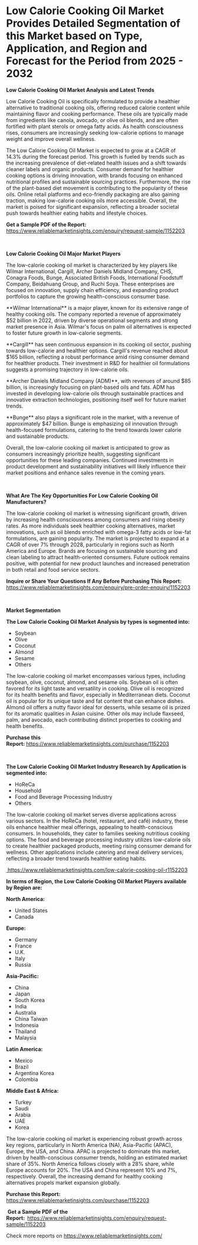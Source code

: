 <p><h1>Low Calorie Cooking Oil Market Provides Detailed Segmentation of this Market based on Type, Application, and Region and Forecast for the Period from 2025 - 2032</h1></p><p><strong>Low Calorie Cooking Oil Market Analysis and Latest Trends</strong></p>
<p><p>Low Calorie Cooking Oil is specifically formulated to provide a healthier alternative to traditional cooking oils, offering reduced calorie content while maintaining flavor and cooking performance. These oils are typically made from ingredients like canola, avocado, or olive oil blends, and are often fortified with plant sterols or omega fatty acids. As health consciousness rises, consumers are increasingly seeking low-calorie options to manage weight and improve overall wellness.</p><p>The Low Calorie Cooking Oil Market is expected to grow at a CAGR of 14.3% during the forecast period. This growth is fueled by trends such as the increasing prevalence of diet-related health issues and a shift towards cleaner labels and organic products. Consumer demand for healthier cooking options is driving innovation, with brands focusing on enhanced nutritional profiles and sustainable sourcing practices. Furthermore, the rise of the plant-based diet movement is contributing to the popularity of these oils. Online retail platforms and eco-friendly packaging are also gaining traction, making low-calorie cooking oils more accessible. Overall, the market is poised for significant expansion, reflecting a broader societal push towards healthier eating habits and lifestyle choices.</p></p>
<p><strong>Get a Sample PDF of the Report:&nbsp;</strong> <a href="https://www.reliablemarketinsights.com/enquiry/request-sample/1152203?utm_campaign=2382&utm_medium=2&utm_source=Github&utm_content=ia&utm_term=15022025&utm_id=low-calorie-cooking-oil">https://www.reliablemarketinsights.com/enquiry/request-sample/1152203</a></p>
<p>&nbsp;</p>
<p><strong>Low Calorie Cooking Oil Major Market Players</strong></p>
<p><p>The low-calorie cooking oil market is characterized by key players like Wilmar International, Cargill, Archer Daniels Midland Company, CHS, Conagra Foods, Bunge, Associated British Foods, International Foodstuff Company, Beidahuang Group, and Ruchi Soya. These enterprises are focused on innovation, supply chain efficiency, and expanding product portfolios to capture the growing health-conscious consumer base.</p><p>**Wilmar International** is a major player, known for its extensive range of healthy cooking oils. The company reported a revenue of approximately $52 billion in 2022, driven by diverse operational segments and strong market presence in Asia. Wilmar's focus on palm oil alternatives is expected to foster future growth in low-calorie segments.</p><p>**Cargill** has seen continuous expansion in its cooking oil sector, pushing towards low-calorie and healthier options. Cargill's revenue reached about $165 billion, reflecting a robust performance amid rising consumer demand for healthier products. Their investment in R&D for healthier oil formulations suggests a promising trajectory in low-calorie oils.</p><p>**Archer Daniels Midland Company (ADM)**, with revenues of around $85 billion, is increasingly focusing on plant-based oils and fats. ADM has invested in developing low-calorie oils through sustainable practices and innovative extraction technologies, positioning itself well for future market trends.</p><p>**Bunge** also plays a significant role in the market, with a revenue of approximately $47 billion. Bunge is emphasizing oil innovation through health-focused formulations, catering to the trend towards lower calorie and sustainable products.</p><p>Overall, the low-calorie cooking oil market is anticipated to grow as consumers increasingly prioritize health, suggesting significant opportunities for these leading companies. Continued investments in product development and sustainability initiatives will likely influence their market positions and enhance sales revenue in the coming years.</p></p>
<p>&nbsp;</p>
<p><strong>What Are The Key Opportunities For Low Calorie Cooking Oil Manufacturers?</strong></p>
<p><p>The low-calorie cooking oil market is witnessing significant growth, driven by increasing health consciousness among consumers and rising obesity rates. As more individuals seek healthier cooking alternatives, market innovations, such as oil blends enriched with omega-3 fatty acids or low-fat formulations, are gaining popularity. The market is projected to expand at a CAGR of over 7% through 2028, particularly in regions such as North America and Europe. Brands are focusing on sustainable sourcing and clean labeling to attract health-oriented consumers. Future outlook remains positive, with potential for new product launches and increased penetration in both retail and food service sectors.</p></p>
<p><strong>Inquire or Share Your Questions If Any Before Purchasing This Report:</strong> <a href="https://www.reliablemarketinsights.com/enquiry/pre-order-enquiry/1152203?utm_campaign=2382&utm_medium=2&utm_source=Github&utm_content=ia&utm_term=15022025&utm_id=low-calorie-cooking-oil">https://www.reliablemarketinsights.com/enquiry/pre-order-enquiry/1152203</a></p>
<p>&nbsp;</p>
<p><strong>Market Segmentation</strong></p>
<p><strong>The Low Calorie Cooking Oil Market Analysis by types is segmented into:</strong></p>
<p><ul><li>Soybean</li><li>Olive</li><li>Coconut</li><li>Almond</li><li>Sesame</li><li>Others</li></ul></p>
<p><p>The low-calorie cooking oil market encompasses various types, including soybean, olive, coconut, almond, and sesame oils. Soybean oil is often favored for its light taste and versatility in cooking. Olive oil is recognized for its health benefits and flavor, especially in Mediterranean diets. Coconut oil is popular for its unique taste and fat content that can enhance dishes. Almond oil offers a nutty flavor ideal for desserts, while sesame oil is prized for its aromatic qualities in Asian cuisine. Other oils may include flaxseed, palm, and avocado, each contributing distinct properties to cooking and health benefits.</p></p>
<p><strong>Purchase this Report:&nbsp;</strong><a href="https://www.reliablemarketinsights.com/purchase/1152203?utm_campaign=2382&utm_medium=2&utm_source=Github&utm_content=ia&utm_term=15022025&utm_id=low-calorie-cooking-oil">https://www.reliablemarketinsights.com/purchase/1152203</a></p>
<p>&nbsp;</p>
<p><strong>The Low Calorie Cooking Oil Market Industry Research by Application is segmented into:</strong></p>
<p><ul><li>HoReCa</li><li>Household</li><li>Food and Beverage Processing Industry</li><li>Others</li></ul></p>
<p><p>The low-calorie cooking oil market serves diverse applications across various sectors. In the HoReCa (hotel, restaurant, and café) industry, these oils enhance healthier meal offerings, appealing to health-conscious consumers. In households, they cater to families seeking nutritious cooking options. The food and beverage processing industry utilizes low-calorie oils to create healthier packaged products, meeting rising consumer demand for wellness. Other applications include catering and meal delivery services, reflecting a broader trend towards healthier eating habits.</p></p>
<p><a href="https://www.reliablemarketinsights.com/low-calorie-cooking-oil-r1152203?utm_campaign=2382&utm_medium=2&utm_source=Github&utm_content=ia&utm_term=15022025&utm_id=low-calorie-cooking-oil">&nbsp;https://www.reliablemarketinsights.com/low-calorie-cooking-oil-r1152203</a></p>
<p><strong>In terms of Region, the Low Calorie Cooking Oil Market Players available by Region are:</strong></p>
<p>
    <p> <strong> North America: </strong>
        <ul>
            <li>United States</li>
            <li>Canada</li>
        </ul>
        </p> 
    <p> <strong> Europe: </strong>
        <ul>
            <li>Germany</li>
            <li>France</li>
            <li>U.K.</li>
            <li>Italy</li>
            <li>Russia</li>
        </ul>
        </p> 
    <p> <strong> Asia-Pacific: </strong>
        <ul>
            <li>China</li>
            <li>Japan</li>
            <li>South Korea</li>
            <li>India</li>
            <li>Australia</li>
            <li>China Taiwan</li>
            <li>Indonesia</li>
            <li>Thailand</li>
            <li>Malaysia</li>
        </ul>
        </p> 
    <p> <strong> Latin America: </strong>
        <ul>
            <li>Mexico</li>
            <li>Brazil</li>
            <li>Argentina Korea</li>
            <li>Colombia</li>
        </ul>
        </p> 
    <p> <strong> Middle East & Africa: </strong>
        <ul>
            <li>Turkey</li>
            <li>Saudi</li>
            <li>Arabia</li>
            <li>UAE</li>
            <li>Korea</li>
        </ul>
    </p>
    </p>
<p><p>The low-calorie cooking oil market is experiencing robust growth across key regions, particularly in North America (NA), Asia-Pacific (APAC), Europe, the USA, and China. APAC is projected to dominate this market, driven by health-conscious consumer trends, holding an estimated market share of 35%. North America follows closely with a 28% share, while Europe accounts for 20%. The USA and China represent 10% and 7%, respectively. Overall, the increasing demand for healthy cooking alternatives propels market expansion globally.</p></p>
<p><strong>Purchase this Report: </strong><a href="https://www.reliablemarketinsights.com/purchase/1152203?utm_campaign=2382&utm_medium=2&utm_source=Github&utm_content=ia&utm_term=15022025&utm_id=low-calorie-cooking-oil">https://www.reliablemarketinsights.com/purchase/1152203</a></p>
<p>&nbsp;<strong>Get a Sample PDF of the Report:&nbsp;&nbsp;</strong><a href="https://www.reliablemarketinsights.com/enquiry/request-sample/1152203?utm_campaign=2382&utm_medium=2&utm_source=Github&utm_content=ia&utm_term=15022025&utm_id=low-calorie-cooking-oil">https://www.reliablemarketinsights.com/enquiry/request-sample/1152203</a></p>
<p><strong></strong></p>
<p>Check more reports on <a href="https://www.reliablemarketinsights.com/?utm_campaign=2382&utm_medium=2&utm_source=Github&utm_content=ia&utm_term=15022025&utm_id=low-calorie-cooking-oil">https://www.reliablemarketinsights.com/</a></p>
